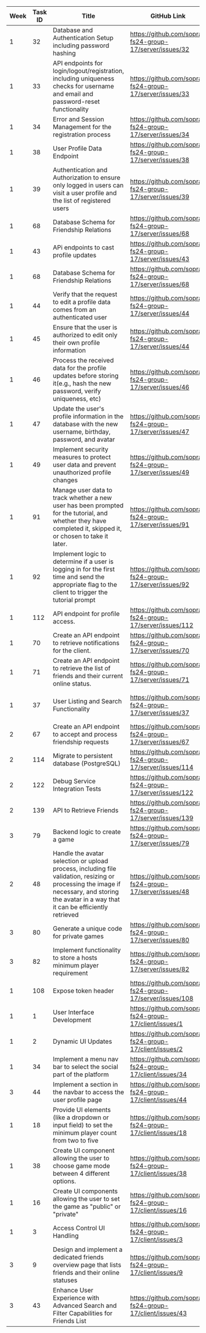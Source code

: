 | Week | Task ID | Title                                                                                                                                                                                           | GitHub Link                                                | Milestone   | Developer Name                      | Done     | 
|------|---------|-------------------------------------------------------------------------------------------------------------------------------------------------------------------------------------------------|------------------------------------------------------------|-------------|-------------------------------------|----------|
| 1    | 32      | Database and Authentication Setup including password hashing                                                                                                                                    | https://github.com/sopra-fs24-group-17/server/issues/32    | 3           | Kevin Bründler                      | &#9745;  |
| 1    | 33      | API endpoints for login/logout/registration, including uniqueness checks for username and email and password-reset functionality                                                                | https://github.com/sopra-fs24-group-17/server/issues/33    | 3           | Kevin Bründler                      | &#9745;  |
| 1    | 34      | Error and Session Management for the registration process                                                                                                                                       | https://github.com/sopra-fs24-group-17/server/issues/34    | 3           | Kevin Bründler                      | &#9745;  |
| 1    | 38      | User Profile Data Endpoint                                                                                                                                                                      | https://github.com/sopra-fs24-group-17/server/issues/38    | 3           | Kevin Bründler                      | &#9745;  |
| 1    | 39      | Authentication and Authorization to ensure only logged in users can visit a user profile and the list of registered users                                                                       | https://github.com/sopra-fs24-group-17/server/issues/39    | 3           | Kevin Bründler                      | &#9745;  |
| 1    | 68      | Database Schema for Friendship Relations                                                                                                                                                        | https://github.com/sopra-fs24-group-17/server/issues/68    | 3           | Kevin Bründler                      | &#9745;  |
| 1    | 43      | APi endpoints to cast profile updates                                                                                                                                                           | https://github.com/sopra-fs24-group-17/server/issues/43    | 3           | Kevin Bründler                      | &#9745;  |
| 1    | 68      | Database Schema for Friendship Relations                                                                                                                                                        | https://github.com/sopra-fs24-group-17/server/issues/68    | 3           | Kevin Bründler                      | &#9745;  |
| 1    | 44      | Verify that the request to edit a profile data comes from an authenticated user                                                                                                                 | https://github.com/sopra-fs24-group-17/server/issues/44    | 3           | Kevin Bründler                      | &#9745;  |
| 1    | 45      | Ensure that the user is authorized to edit only their own profile information                                                                                                                   | https://github.com/sopra-fs24-group-17/server/issues/44    | 3           | Kevin Bründler                      | &#9745;  |
| 1    | 46      | Process the received data for the profile updates before storing it(e.g., hash the new password, verify uniqueness, etc)                                                                        | https://github.com/sopra-fs24-group-17/server/issues/46    | 3           | Kevin Bründler                      | &#9745;  |
| 1    | 47      | Update the user's profile information in the database with the new username, birthday, password, and avatar                                                                                     | https://github.com/sopra-fs24-group-17/server/issues/47    | 3           | Kevin Bründler                      | &#9745;  |
| 1    | 49      | Implement security measures to protect user data and prevent unauthorized profile changes                                                                                                       | https://github.com/sopra-fs24-group-17/server/issues/49    | 3           | Kevin Bründler                      | &#9745;  |
| 1    | 91      | Manage user data to track whether a new user has been prompted for the tutorial, and whether they have completed it, skipped it, or chosen to take it later.                                    | https://github.com/sopra-fs24-group-17/server/issues/91    | 3           | Kevin Bründler                      | &#9745;  |
| 1    | 92      | Implement logic to determine if a user is logging in for the first time and send the appropriate flag to the client to trigger the tutorial prompt                                              | https://github.com/sopra-fs24-group-17/server/issues/92    | 3           | Kevin Bründler                      | &#9745;  |
| 1    | 112     | API endpoint for profile access.                                                                                                                                                                | https://github.com/sopra-fs24-group-17/server/issues/112   | 3           | Kevin Bründler                      | &#9745;  |
| 1    | 70     | Create an API endpoint to retrieve notifications for the client. | https://github.com/sopra-fs24-group-17/server/issues/70   | 3           | Jorge Ortiz     | &#9745;  |
| 1    | 71     | Create an API endpoint to retrieve the list of friends and their current online status. | https://github.com/sopra-fs24-group-17/server/issues/71   | 3           | Jorge Ortiz     | &#9745;  |
| 1    | 37      | User Listing and Search Functionality                                                                                                                                                           | https://github.com/sopra-fs24-group-17/server/issues/37    | 3           | Panagiotis Patsias & Kevin Bründler | &#9745;  |
| 2    | 67      | Create an API endpoint to accept and process friendship requests                                                                                                                                | https://github.com/sopra-fs24-group-17/server/issues/67    | 3           | Kevin Bründler                      | &#9745;  |
| 2    | 114     | Migrate to persistent database (PostgreSQL)                                                                                                                                                     | https://github.com/sopra-fs24-group-17/server/issues/114   | 3           | Kevin Bründler                      | &#9745;  |
| 2    | 122     | Debug Service Integration Tests                                                                                                                                                                 | https://github.com/sopra-fs24-group-17/server/issues/122   | 3           | Kevin Bründler                      | &#9745;  |
| 2    | 139     | API to Retrieve Friends                                                                                                                                                                         | https://github.com/sopra-fs24-group-17/server/issues/139   | 3           | Kevin Bründler                      | &#9745;  | 
| 3    | 79      | Backend logic to create a game                                                                                                                                                                  | https://github.com/sopra-fs24-group-17/server/issues/79    | 3           | Kevin Bründler                      | &#9745;  |
| 2    | 48      | Handle the avatar selection or upload process, including file validation, resizing or processing the image if necessary, and storing the avatar in a way that it can be efficiently retrieved   | https://github.com/sopra-fs24-group-17/server/issues/48    | 3           | Liam Kane                           | &#9745;  |
| 3    | 80      | Generate a unique code for private games                                                                                                                                                        | https://github.com/sopra-fs24-group-17/server/issues/80    | 3           | Kevin Bründler                      | &#9745;  | 
| 3    | 82      | Implement functionality to store a hosts minimum player requirement                                                                                                                             | https://github.com/sopra-fs24-group-17/server/issues/82    | 3           | Kevin Bründler                      | &#9745;  | 
| 1    | 108      | Expose token header | https://github.com/sopra-fs24-group-17/server/issues/108   | 3           | Liam Tessendorf                      | &#9745;  | 
| 1    | 1     | User Interface Development | https://github.com/sopra-fs24-group-17/client/issues/1   | 3           | Liam Tessendorf                      | &#9745;  | 
| 1    | 2     | Dynamic UI Updates | https://github.com/sopra-fs24-group-17/client/issues/2   | 3           | Liam Tessendorf                      | &#9745;  | 
| 1    | 34     | Implement a menu nav bar to select the social part of the platform | https://github.com/sopra-fs24-group-17/client/issues/34   | 3           | Liam Tessendorf                      | &#9745;  | 
| 3    | 44     |  Implement a section in the navbar to access the user profile page | https://github.com/sopra-fs24-group-17/client/issues/44   | 3           | Liam Tessendorf                      | &#9745;  | 
| 1    | 18     | Provide UI elements (like a dropdown or input field) to set the minimum player count from two to five                                                                                                                                      | https://github.com/sopra-fs24-group-17/client/issues/18 | 3           | Panagiotis Patsias                      | &#9745;  |
| 1    | 38     | Create UI component allowing the user to choose game mode between 4 different options.                                                                                                                                      | https://github.com/sopra-fs24-group-17/client/issues/38 | 3           | Panagiotis Patsias                      | &#9745;  |
| 1    | 16     | Create UI components allowing the user to set the game as "public" or "private"                                                                                                                                      | https://github.com/sopra-fs24-group-17/client/issues/16 | 3           | Panagiotis Patsias                      | &#9745;  |
| 1    | 3     | Access Control UI Handling                                                                                                                                      | https://github.com/sopra-fs24-group-17/client/issues/3 | 3           | Panagiotis Patsias                      | &#9745;  |
| 3    | 9     | Design and implement a dedicated friends overview page that lists friends and their online statuses                                                                                                                                      | https://github.com/sopra-fs24-group-17/client/issues/9 | 3           | Panagiotis Patsias                      | &#9745;  |
| 3    | 43     | Enhance User Experience with Advanced Search and Filter Capabilities for Friends List                                                                                                                                      | https://github.com/sopra-fs24-group-17/client/issues/43 | 3           | Panagiotis Patsias                      | &#9745;  |
